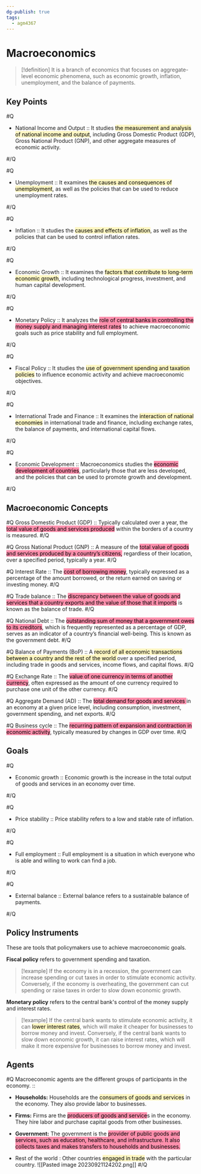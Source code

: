 ```yaml
---
dg-publish: true
tags:
  - agm4367
---
```


# Macroeconomics

> [!definition]
> It is a branch of economics that focuses on aggregate-level economic phenomena, such as economic growth, inflation, unemployment, and the balance of payments.

## Key Points

#Q
- National Income and Output :: It studies <mark style="background: #FFF3A3A6;">the measurement and analysis of national income and output</mark>, including Gross Domestic Product (GDP), Gross National Product (GNP), and other aggregate measures of economic activity.

#/Q

#Q
- Unemployment :: It examines <mark style="background: #FFF3A3A6;">the causes and consequences of unemployment</mark>, as well as the policies that can be used to reduce unemployment rates.

#/Q 

#Q
- Inflation :: It studies the <mark style="background: #FFF3A3A6;">causes and effects of inflation</mark>, as well as the policies that can be used to control inflation rates.

#/Q

#Q
- Economic Growth :: It examines the <mark style="background: #FFF3A3A6;">factors that contribute to long-term economic growth</mark>, including technological progress, investment, and human capital development.

#/Q

#Q
- Monetary Policy :: It analyzes the <mark style="background: #FF5582A6;">role of central banks in controlling the money supply and managing interest rates</mark> to achieve macroeconomic goals such as price stability and full employment.

#/Q 

#Q
- Fiscal Policy :: It studies the <mark style="background: #FFF3A3A6;">use of government spending and taxation policies</mark> to influence economic activity and achieve macroeconomic objectives.

#/Q 

#Q 
- International Trade and Finance :: It examines the <mark style="background: #FFF3A3A6;">interaction of national economies</mark> in international trade and finance, including exchange rates, the balance of payments, and international capital flows.

#/Q

#Q 
- Economic Development :: Macroeconomics studies the <mark style="background: #FF5582A6;">economic development of countries</mark>, particularly those that are less developed, and the policies that can be used to promote growth and development.

#/Q

##  Macroeconomic Concepts 

#Q
Gross Domestic Product (GDP) :: Typically calculated over a year, the <mark style="background: #FF5582A6;">total value of goods and services produced</mark> within the borders of a country is measured.
#/Q

#Q
Gross National Product (GNP) ::	A measure of the <mark style="background: #FF5582A6;">total value of goods and services produced by a country’s citizens,</mark> regardless of their location, over a specified period, typically a year.
#/Q 

#Q
Interest Rate :: The <mark style="background: #FF5582A6;">cost of borrowing money</mark>, typically expressed as a percentage of the amount borrowed, or the return earned on saving or investing money.
#/Q 

#Q
Trade balance :: The <mark style="background: #FF5582A6;">discrepancy between the value of goods and services that a country exports and the value of those that it imports</mark> is known as the balance of trade.
#/Q 

#Q
National Debt :: The <mark style="background: #FF5582A6;">outstanding sum of money that a government owes to its creditors</mark>, which is frequently represented as a percentage of GDP, serves as an indicator of a country’s financial well-being. This is known as the government debt.
#/Q 

#Q
Balance of Payments (BoP) ::  A <mark style="background: #FFF3A3A6;">record of all economic transactions between a country and the rest of the world </mark>over a specified period, including trade in goods and services, income flows, and capital flows.
#/Q 

#Q
Exchange Rate :: The <mark style="background: #FF5582A6;">value of one currency in terms of another currency</mark>, often expressed as the amount of one currency required to purchase one unit of the other currency.
#/Q 

#Q 
Aggregate Demand (AD) :: The <mark style="background: #FF5582A6;">total demand for goods and services </mark>in an economy at a given price level, including consumption, investment, government spending, and net exports.
#/Q 

#Q 
Business cycle :: The <mark style="background: #FF5582A6;">recurring pattern of expansion and contraction in economic activity</mark>, typically measured by changes in GDP over time.
#/Q 
## Goals
#Q
- Economic growth :: Economic growth is the increase in the total output of goods and services in an economy over time.

#/Q 

#Q 
- Price stability :: Price stability refers to a low and stable rate of inflation.

#/Q 

#Q 
- Full employment :: Full employment is a situation in which everyone who is able and willing to work can find a job.

#/Q 

#Q 
- External balance :: External balance refers to a sustainable balance of payments.

#/Q 
## Policy Instruments

These are tools that policymakers use to achieve macroeconomic goals.

**Fiscal policy** refers to government spending and taxation. 

> [!example]
> If the economy is in a recession, the government can increase spending or cut taxes in order to stimulate economic activity. Conversely, if the economy is overheating, the government can cut spending or raise taxes in order to slow down economic growth.

**Monetary policy** refers to the central bank's control of the money supply and interest rates. 

> [!example]
> If the central bank wants to stimulate economic activity, it can <mark style="background: #FFF3A3A6;">lower interest rates</mark>, which will make it cheaper for businesses to borrow money and invest. Conversely, if the central bank wants to slow down economic growth, it can raise interest rates, which will make it more expensive for businesses to borrow money and invest.
## Agents

#Q
Macroeconomic agents are the different groups of participants in the economy. ::
- **Households:** Households are the <mark style="background: #FFF3A3A6;">consumers of goods and services</mark> in the economy. They also provide labor to businesses.
  
- **Firms:** Firms are the <mark style="background: #FF5582A6;">producers of goods and service</mark>s in the economy. They hire labor and purchase capital goods from other businesses.
  
- **Government:** The government is the <mark style="background: #FF5582A6;">provider of public goods and services, such as education, healthcare, and infrastructure. It also collects taxes and makes transfers to households and businesses.</mark>
  
- Rest of the world : Other countries <mark style="background: #FFF3A3A6;">engaged in trade</mark> with the particular country.
![[Pasted image 20230921124202.png]]
#/Q 